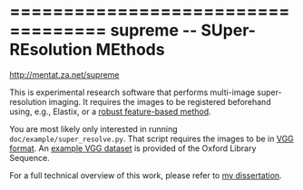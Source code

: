 ===================================
supreme -- SUper-REsolution MEthods
===================================

http://mentat.za.net/supreme

This is experimental research software that performs multi-image
super-resolution imaging.  It requires the images to be registered
beforehand using, e.g., Elastix, or a
[robust feature-based method](https://github.com/scikit-image/skimage-tutorials/blob/master/lectures/adv3_panorama-stitching.ipynb).

You are most likely only interested in running
`doc/example/super_resolve.py`.  That script requires the images to be
in
[VGG format](https://github.com/stefanv/supreme/blob/master/doc/vgg_format.pdf).
An [example VGG dataset](https://mentat.za.net/supreme/data/library.tar.gz) is
provided of the Oxford Library Sequence.

For a full technical overview of this work, please refer
to [my dissertation](https://mentat.za.net/phd_dissertation.html).
